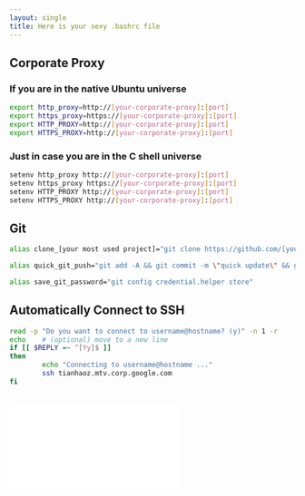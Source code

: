 ```yaml
---
layout: single
title: Here is your sexy .bashrc file
---
```


## Corporate Proxy

### If you are in the native Ubuntu universe
```bash
export http_proxy=http://[your-corporate-proxy]:[port]
export https_proxy=https://[your-corporate-proxy]:[port]
export HTTP_PROXY=http://[your-corporate-proxy]:[port]
export HTTPS_PROXY=http://[your-corporate-proxy]:[port]
```

### Just in case you are in the C shell universe
```bash
setenv http_proxy http://[your-corporate-proxy]:[port]
setenv https_proxy https://[your-corporate-proxy]:[port]
setenv HTTP_PROXY http://[your-corporate-proxy]:[port]
setenv HTTPS_PROXY http://[your-corporate-proxy]:[port]
```

## Git

```bash
alias clone_[your most used project]="git clone https://github.com/[your username]/[repository name]"

alias quick_git_push="git add -A && git commit -m \"quick update\" && git push"

alias save_git_password="git config credential.helper store"
```

## Automatically Connect to SSH

```bash
read -p "Do you want to connect to username@hostname? (y)" -n 1 -r
echo    # (optional) move to a new line
if [[ $REPLY =~ ^[Yy]$ ]]
then
        echo "Connecting to username@hostname ..."
        ssh tianhaoz.mtv.corp.google.com
fi
```

<br/>

<iframe data-aa="1180220" src="//acceptable.a-ads.com/1180220" scrolling="no" style="border:0px; padding:0; overflow:hidden" allowtransparency="true"></iframe>
